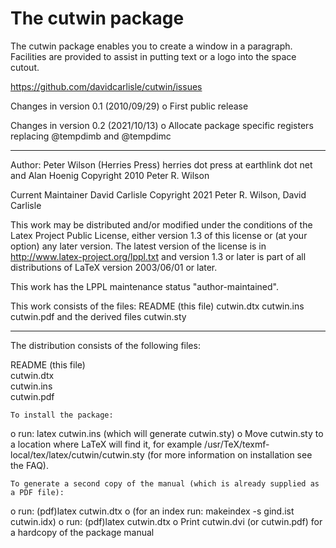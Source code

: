 # The cutwin package

The cutwin package enables you to create a window in a paragraph.
Facilities are provided to assist in putting text or a logo into the
space cutout.

https://github.com/davidcarlisle/cutwin/issues

Changes in version 0.1 (2010/09/29)
o First public release

Changes in version 0.2 (2021/10/13)
o Allocate package specific registers replacing \@tempdimb and \@tempdimc

------------------------------------------------------------------
  Author: Peter Wilson (Herries Press) herries dot press at earthlink dot net
          and Alan Hoenig
  Copyright 2010 Peter R. Wilson
  
  Current Maintainer David Carlisle
  Copyright 2021 Peter R. Wilson, David Carlisle

  This work may be distributed and/or modified under the
  conditions of the Latex Project Public License, either
  version 1.3 of this license or (at your option) any
  later version.
  The latest version of the license is in
    http://www.latex-project.org/lppl.txt
  and version 1.3 or later is part of all distributions of
  LaTeX version 2003/06/01 or later.

  This work has the LPPL maintenance status "author-maintained".

  This work consists of the files:
    README (this file)
    cutwin.dtx
    cutwin.ins
    cutwin.pdf
  and the derived files
    cutwin.sty

------------------------------------------------------------------

The distribution consists of the following files:

README (this file)  
cutwin.dtx  
cutwin.ins  
cutwin.pdf


    To install the package:
o run: latex cutwin.ins (which will generate cutwin.sty)
o Move cutwin.sty to a location where LaTeX will find it,
  for example /usr/TeX/texmf-local/tex/latex/cutwin/cutwin.sty
  (for more information on installation see the FAQ).

    To generate a second copy of the manual (which is already supplied as a PDF file):
o run: (pdf)latex cutwin.dtx
o (for an index run: makeindex -s gind.ist cutwin.idx)
o run: (pdf)latex cutwin.dtx
o Print cutwin.dvi (or cutwin.pdf) for a hardcopy of the package manual



 
